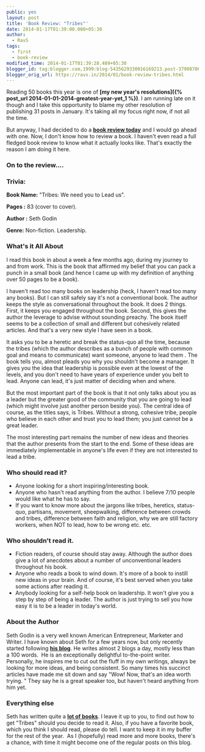 ```yaml
---
public: yes
layout: post
title: 'Book Review: "Tribes"'
date: 2014-01-17T01:39:00.000+05:30
author:
  - RavS
tags:
  - first
  - book-review
modified_time: 2014-01-17T01:39:28.489+05:30
blogger_id: tag:blogger.com,1999:blog-5435629330016169213.post-3790870678281610251
blogger_orig_url: https://ravs.in/2014/01/book-review-tribes.html
---
```


Reading 50 books this year is one of **[my new year's resolutions]({% post_url 2014-01-01-2014-greatest-year-yet_1 %})**. I am running late on it though and I take this opportunity to blame my other resolution of publishing 31 posts in January. It's taking all my focus right now, if not all the time. 

But anyway, I had decided to do a **[book review today](https://medium.com/30-day-challenge/4ec9e5d67292)** and I would go ahead with one. Now, I don't know how to review a book. I haven't even read a full fledged book review to know what it actually looks like. That's exactly the reason I am doing it here. 

### On to the review.... 

### **Trivia:** 

**Book Name:** "Tribes: We need you to Lead us".

**Pages :** 83 (cover to cover).

**Author :** Seth Godin 

**Genre:** Non-fiction. Leadership.

### What's it All About

I read this book in about a week a few months ago, during my journey to and from work. This is the book that affirmed my belief that you can pack a punch in a small book (and hence I came up with my definition of anything over 50 pages to be a book). 

I haven't read too many books on leadership (heck, I haven't read too many any books). But I can still safely say it's not a conventional book. The author keeps the style as conversational throughout the book. It does 2 things. First, it keeps you engaged throughout the book. Second, this gives the author the leverage to advise without sounding preachy. The book itself seems to be a collection of small and different but cohesively related articles. And that's a very new style I have seen in a book. 

It asks you to be a heretic and break the status-quo all the time, because the tribes (which the author describes as a bunch of people with common goal and means to communicate) want someone, anyone to lead them . The book tells you, almost pleads you why you shouldn't become a manager. It gives you the idea that leadership is possible even at the lowest of the levels, and you don't need to have years of experience under you belt to lead. Anyone can lead, it's just matter of deciding when and where. 

But the most important part of the book is that it not only talks about you as a leader but the greater good of the community that you are going to lead (which might involve just another person beside you). The central idea of course, as the titles says, is Tribes. Without a strong, cohesive tribe, people who believe in each other and trust you to lead them; you just cannot be a great leader. 

The most interesting part remains the number of new ideas and theories that the author presents from the start to the end. Some of these ideas are immediately implementable in anyone's life even if they are not interested to lead a tribe.


### Who should read it?

- Anyone looking for a short inspiring/interesting book. 
- Anyone who hasn't read anything from the author. I believe 7/10 people would like what he has to say.
- If you want to know more about the jargons like tribes, heretics, status-quo, partisans, movement, sheepwalking, difference between crowds and tribes, difference between faith and religion, why we are still factory workers, when NOT to lead, how to be wrong etc. etc. 


### Who shouldn't read it.

- Fiction readers, of course should stay away. Although the author does give a lot of anecdotes about a number of unconventional leaders throughout his book.
- Anyone who reads a book to wind down. It's more of a book to instill new ideas in your brain. And of course, it's best served when you take some actions after reading it.
- Anybody looking for a self-help book on leadership. It won't give you a step by step of being a leader. The author is just trying to sell you how easy it is to be a leader in today's world. 


### About the Author 

Seth Godin is a very well known American Entrepreneur, Marketer and Writer. I have known about Seth for a few years now, but only recently started following **[his blog](http://sethgodin.typepad.com/)**. He writes almost 2 blogs a day, mostly less than a 100 words.  He is an exceptionally delightful to-the-point writer. Personally, he inspires me to cut out the fluff in my own writings, always be looking for more ideas, and being consistent. So many times his succinct articles have made me sit down and say "Wow! Now, that's an idea worth trying. " They say he is a great speaker too, but haven't heard anything from him yet.


### Everything else

Seth has written quite a **[lot of books](http://www.sethgodin.com/sg/books.asp)**. I leave it up to you, to find out how to get "Tribes" should you decide to read it. Also, if you have a favorite book, which you think I should read, please do tell. I want to keep it in my buffer for the rest of the year.  As I (hopefully) read more and more books, there's a chance, with time it might become one of the regular posts on this blog.
